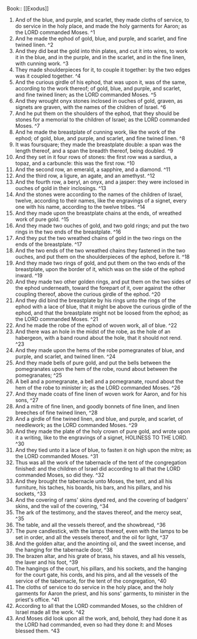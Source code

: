  Book:: [[Exodus]]
 1. And of the blue, and purple, and scarlet, they made cloths of service, to do service in the holy place, and made the holy garments for Aaron; as the LORD commanded Moses. ^1
 2. And he made the ephod of gold, blue, and purple, and scarlet, and fine twined linen. ^2
 3. And they did beat the gold into thin plates, and cut it into wires, to work it in the blue, and in the purple, and in the scarlet, and in the fine linen, with cunning work. ^3
 4. They made shoulderpieces for it, to couple it together: by the two edges was it coupled together. ^4
 5. And the curious girdle of his ephod, that was upon it, was of the same, according to the work thereof; of gold, blue, and purple, and scarlet, and fine twined linen; as the LORD commanded Moses. ^5
 6. And they wrought onyx stones inclosed in ouches of gold, graven, as signets are graven, with the names of the children of Israel. ^6
 7. And he put them on the shoulders of the ephod, that they should be stones for a memorial to the children of Israel; as the LORD commanded Moses. ^7
 8. And he made the breastplate of cunning work, like the work of the ephod; of gold, blue, and purple, and scarlet, and fine twined linen. ^8
 9. It was foursquare; they made the breastplate double: a span was the length thereof, and a span the breadth thereof, being doubled. ^9
 10. And they set in it four rows of stones: the first row was a sardius, a topaz, and a carbuncle: this was the first row. ^10
 11. And the second row, an emerald, a sapphire, and a diamond. ^11
 12. And the third row, a ligure, an agate, and an amethyst. ^12
 13. And the fourth row, a beryl, an onyx, and a jasper: they were inclosed in ouches of gold in their inclosings. ^13
 14. And the stones were according to the names of the children of Israel, twelve, according to their names, like the engravings of a signet, every one with his name, according to the twelve tribes. ^14
 15. And they made upon the breastplate chains at the ends, of wreathed work of pure gold. ^15
 16. And they made two ouches of gold, and two gold rings; and put the two rings in the two ends of the breastplate. ^16
 17. And they put the two wreathed chains of gold in the two rings on the ends of the breastplate. ^17
 18. And the two ends of the two wreathed chains they fastened in the two ouches, and put them on the shoulderpieces of the ephod, before it. ^18
 19. And they made two rings of gold, and put them on the two ends of the breastplate, upon the border of it, which was on the side of the ephod inward. ^19
 20. And they made two other golden rings, and put them on the two sides of the ephod underneath, toward the forepart of it, over against the other coupling thereof, above the curious girdle of the ephod. ^20
 21. And they did bind the breastplate by his rings unto the rings of the ephod with a lace of blue, that it might be above the curious girdle of the ephod, and that the breastplate might not be loosed from the ephod; as the LORD commanded Moses. ^21
 22. And he made the robe of the ephod of woven work, all of blue. ^22
 23. And there was an hole in the midst of the robe, as the hole of an habergeon, with a band round about the hole, that it should not rend. ^23
 24. And they made upon the hems of the robe pomegranates of blue, and purple, and scarlet, and twined linen. ^24
 25. And they made bells of pure gold, and put the bells between the pomegranates upon the hem of the robe, round about between the pomegranates; ^25
 26. A bell and a pomegranate, a bell and a pomegranate, round about the hem of the robe to minister in; as the LORD commanded Moses. ^26
 27. And they made coats of fine linen of woven work for Aaron, and for his sons, ^27
 28. And a mitre of fine linen, and goodly bonnets of fine linen, and linen breeches of fine twined linen, ^28
 29. And a girdle of fine twined linen, and blue, and purple, and scarlet, of needlework; as the LORD commanded Moses. ^29
 30. And they made the plate of the holy crown of pure gold, and wrote upon it a writing, like to the engravings of a signet, HOLINESS TO THE LORD. ^30
 31. And they tied unto it a lace of blue, to fasten it on high upon the mitre; as the LORD commanded Moses. ^31
 32. Thus was all the work of the tabernacle of the tent of the congregation finished: and the children of Israel did according to all that the LORD commanded Moses, so did they. ^32
 33. And they brought the tabernacle unto Moses, the tent, and all his furniture, his taches, his boards, his bars, and his pillars, and his sockets, ^33
 34. And the covering of rams' skins dyed red, and the covering of badgers' skins, and the vail of the covering, ^34
 35. The ark of the testimony, and the staves thereof, and the mercy seat, ^35
 36. The table, and all the vessels thereof, and the showbread, ^36
 37. The pure candlestick, with the lamps thereof, even with the lamps to be set in order, and all the vessels thereof, and the oil for light, ^37
 38. And the golden altar, and the anointing oil, and the sweet incense, and the hanging for the tabernacle door, ^38
 39. The brazen altar, and his grate of brass, his staves, and all his vessels, the laver and his foot, ^39
 40. The hangings of the court, his pillars, and his sockets, and the hanging for the court gate, his cords, and his pins, and all the vessels of the service of the tabernacle, for the tent of the congregation, ^40
 41. The cloths of service to do service in the holy place, and the holy garments for Aaron the priest, and his sons' garments, to minister in the priest's office. ^41
 42. According to all that the LORD commanded Moses, so the children of Israel made all the work. ^42
 43. And Moses did look upon all the work, and, behold, they had done it as the LORD had commanded, even so had they done it: and Moses blessed them. ^43
